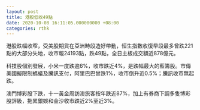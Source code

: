 ```yaml
---
layout: post
title: 港股低收49點
date: 2020-10-08 16:11:05.000000000 +08:00
categories: rthk
---
```


港股跌幅收窄，受美股期貨在亞洲時段造好帶動，恒生指數收復早段最多曾跌221點的大部分失地，收市報24193點，跌49點，全日主板成交額近878億元。

科技股個別發展，小米一度跌逾6%，收市跌近4%，是跌幅最大的藍籌股。市傳美國擬限制螞蟻及騰訊支付，阿里巴巴曾跌1%，收市倒升近0.5%；騰訊收市無起跌。

澳門博彩股下跌，十一黃金周訪澳旅客按年跌近87%，加上有券商下調多隻博彩股評級，拖累銀娛和金沙收市跌近2%至近3%。
